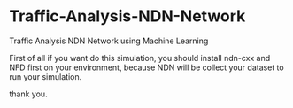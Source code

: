 # Traffic-Analysis-NDN-Network
Traffic Analysis NDN Network using Machine Learning

First of all if you want do this simulation,
you should install ndn-cxx and NFD first on your environment,
because NDN will be collect your dataset to run your simulation.

thank you.
